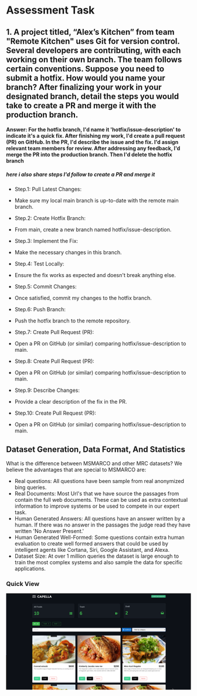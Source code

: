 # Assessment Task

## 1. A project titled, “Alex’s Kitchen” from team "Remote Kitchen" uses Git for version control. Several developers are contributing, with each working on their own branch. The team follows certain conventions. Suppose you need to submit a hotfix. How would you name your branch? After finalizing your work in your designated branch, detail the steps you would take to create a PR and merge it with the production branch.

#### Answer: For the hotfix branch, I'd name it 'hotfix/issue-description' to indicate it's a quick fix. After finishing my work, I'd create a pull request (PR) on GitHub. In the PR, I'd describe the issue and the fix. I'd assign relevant team members for review. After addressing any feedback, I'd merge the PR into the production branch. Then I'd delete the hotfix branch

##### here i also share steps I'd follow to create a PR and merge it

- Step.1: Pull Latest Changes:

* Make sure my local main branch is up-to-date with the remote main branch.

- Step.2: Create Hotfix Branch:

* From main, create a new branch named hotfix/issue-description.

- Step.3: Implement the Fix:

* Make the necessary changes in this branch.

- Step.4: Test Locally:

* Ensure the fix works as expected and doesn't break anything else.

- Step.5: Commit Changes:

* Once satisfied, commit my changes to the hotfix branch.

- Step.6: Push Branch:

* Push the hotfix branch to the remote repository.

- Step.7: Create Pull Request (PR):

* Open a PR on GitHub (or similar) comparing hotfix/issue-description to main.

- Step.8: Create Pull Request (PR):

* Open a PR on GitHub (or similar) comparing hotfix/issue-description to main.

- Step.9: Describe Changes:

* Provide a clear description of the fix in the PR.

- Step.10: Create Pull Request (PR):

* Open a PR on GitHub (or similar) comparing hotfix/issue-description to main.

## Dataset Generation, Data Format, And Statistics

What is the difference between MSMARCO and other MRC datasets? We believe the advantages that are special to MSMARCO are:

- Real questions: All questions have been sample from real anonymized bing queries.
- Real Documents: Most Url's that we have source the passages from contain the full web documents. These can be used as extra contextual information to improve systems or be used to compete in our expert task.
- Human Generated Answers: All questions have an answer written by a human. If there was no answer in the passages the judge read they have written 'No Answer Present.'
- Human Generated Well-Formed: Some questions contain extra human evaluation to create well formed answers that could be used by intelligent agents like Cortana, Siri, Google Assistant, and Alexa.
- Dataset Size: At over 1 million queries the dataset is large enough to train the most complex systems and also sample the data for specific applications.

### Quick View

![alt text](image.png)
